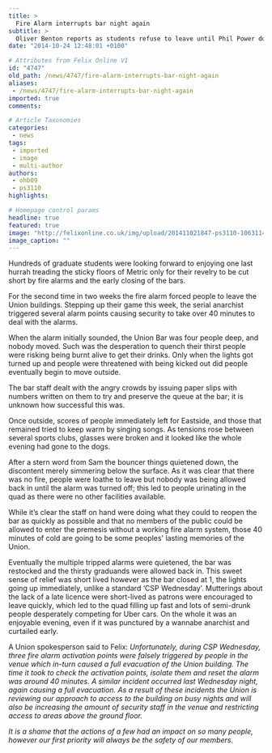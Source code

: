 ```yaml
---
title: >
  Fire Alarm interrupts bar night again
subtitle: >
  Oliver Benton reports as students refuse to leave until Phil Power does
date: "2014-10-24 12:48:01 +0100"

# Attributes from Felix Online V1
id: "4747"
old_path: /news/4747/fire-alarm-interrupts-bar-night-again
aliases:
 - /news/4747/fire-alarm-interrupts-bar-night-again
imported: true
comments:

# Article Taxonomies
categories:
 - news
tags:
 - imported
 - image
 - multi-author
authors:
 - ohb09
 - ps3110
highlights:

# Homepage control params
headline: true
featured: true
image: "http://felixonline.co.uk/img/upload/201411021847-ps3110-10631142_10202526484876168_7205085367365400776_o.jpg"
image_caption: ""
---
```


Hundreds of graduate students were looking forward to enjoying one last hurrah treading the sticky floors of Metric only for their revelry to be cut short by fire alarms and the early closing of the bars.

For the second time in two weeks the fire alarm forced people to leave the Union buildings. Stepping up their game this week, the serial anarchist triggered several alarm points causing security to take over 40 minutes to deal with the alarms.

When the alarm initially sounded, the Union Bar was four people deep, and nobody moved. Such was the desperation to quench their thirst people were risking being burnt alive to get their drinks. Only when the lights got turned up and people were threatened with being kicked out did people eventually begin to move outside.

The bar staff dealt with the angry crowds by issuing paper slips with numbers written on them to try and preserve the queue at the bar; it is unknown how successful this was.

Once outside, scores of people immediately left for Eastside, and those that remained tried to keep warm by singing songs. As tensions rose between several sports clubs, glasses were broken and it looked like the whole evening had gone to the dogs.

After a stern word from Sam the bouncer things quietened down, the discontent merely simmering below the surface. As it was clear that there was no fire, people were loathe to leave but nobody was being allowed back in until the alarm was turned off; this led to people urinating in the quad as there were no other facilities available.

While it’s clear the staff on hand were doing what they could to reopen the bar as quickly as possible and that no members of the public could be allowed to enter the premesis without a working fire alarm system, those 40 minutes of cold are going to be some peoples' lasting memories of the Union.

Eventually the multiple tripped alarms were quietened, the bar was restocked and the thirsty graduands were allowed back in. This sweet sense of relief was short lived however as the bar closed at 1, the lights going up immediately, unlike a standard ‘CSP Wednesday’. Mutterings about the lack of a late licence were short-lived as patrons were encouraged to leave quickly, which led to the quad filling up fast and lots of semi-drunk people desperately competing for Uber cars. On the whole it was an enjoyable evening, even if it was punctured by a wannabe anarchist and curtailed early.

A Union spokesperson said to Felix:
_Unfortunately, during CSP Wednesday, three fire alarm activation points were falsely triggered by people in the venue which in-turn caused a full evacuation of the Union building. The time it took to check the activation points, isolate them and reset the alarm was around 40 minutes. A similar incident occurred last Wednesday night, again causing a full evacuation. As a result of these incidents the Union is reviewing our approach to access to the building on busy nights and will also be increasing the amount of security staff in the venue and restricting access to areas above the ground floor._

_It is a shame that the actions of a few had an impact on so many people, however our first priority will always be the safety of our members._
